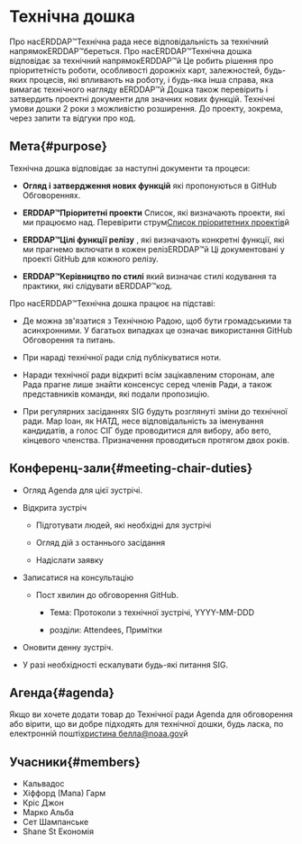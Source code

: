 # Технічна дошка

Про насERDDAP™Технічна рада несе відповідальність за технічний напрямокERDDAP™береться. Про насERDDAP™Технічна дошка відповідає за технічний напрямокERDDAP™й Це робить рішення про пріоритетність роботи, особливості дорожніх карт, залежностей, будь-яких процесів, які впливають на роботу, і будь-яка інша справа, яка вимагає технічного нагляду вERDDAP™й Дошка також перевірить і затвердить проектні документи для значних нових функцій. Технічні умови дошки 2 роки з можливістю розширення. До проекту, зокрема, через запити та відгуки про код.

## Мета{#purpose} 

Технічна дошка відповідає за наступні документи та процеси:

*  **Огляд і затвердження нових функцій** які пропонуються в GitHub Обговореннях.

*  **ERDDAP™Пріоритетні проекти** Список, які визначають проекти, які ми працюємо над. Перевірити струм[Список пріоритетних проектів](https://github.com/ERDDAP/erddap/issues/158)й

*  **ERDDAP™Цілі функції релізу** , які визначають конкретні функції, які ми прагнемо включати в кожен релізERDDAP™й Ці документовані у проекті GitHub для кожного релізу.

*  **ERDDAP™Керівництво по стилі** який визначає стилі кодування та практики, які слідувати вERDDAP™код.

Про насERDDAP™Технічна дошка працює на підставі:

* Де можна зв'язатися з Технічною Радою, щоб бути громадськими та асинхронними. У багатьох випадках це означає використання GitHub Обговорення та питань.

* При нараді технічної ради слід публікуватися ноти.

* Наради технічної ради відкриті всім зацікавленим сторонам, але Рада прагне лише знайти консенсус серед членів Ради, а також представників команди, які подали пропозицію.

* При регулярних засіданнях SIG будуть розглянуті зміни до технічної ради. Мар Іоан, як НАТД, несе відповідальність за іменування кандидатів, а голос СІГ буде проводитися для вибору, або вето, кінцевого членства. Призначення проводиться протягом двох років.

## Конференц-зали{#meeting-chair-duties} 

- Огляд Agenda для цієї зустрічі.

- Відкрита зустріч

  - Підготувати людей, які необхідні для зустрічі

  - Огляд дій з останнього засідання

  - Надіслати заявку

- Записатися на консультацію

  - Пост хвилин до обговорення GitHub.

    - Тема: Протоколи з технічної зустрічі, YYYY-MM-DDD

    - розділи: Attendees, Примітки

- Оновити денну зустріч.

- У разі необхідності ескалувати будь-які питання SIG.

## Агенда{#agenda} 

Якщо ви хочете додати товар до Технічної ради Agenda для обговорення або вірити, що ви добре підходять для технічної дошки, будь ласка, по електронній пошті[христина белла@noaa.gov](mailto:chris.john@noaa.gov)й

## Учасники{#members} 

* Кальвадос
* Хіффорд (Мапа) Гарм
* Кріс Джон
* Марко Альба
* Сет Шампанське
* Shane St Економія
